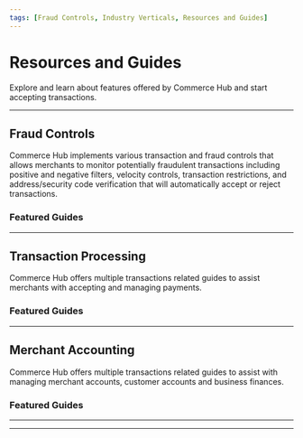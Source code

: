 ```yaml
---
tags: [Fraud Controls, Industry Verticals, Resources and Guides]
---
```


# Resources and Guides

Explore and learn about features offered by Commerce Hub and start accepting transactions.

---

## Fraud Controls

Commerce Hub implements various transaction and fraud controls that allows merchants to monitor potentially fraudulent transactions including positive and negative filters, velocity controls, transaction restrictions, and address/security code verification that will automatically accept or reject transactions.

### Featured Guides

<!-- type: row -->

<!-- type: card
title: Fraud Settings
description: Fraud filters will reject the transaction and either block it before any authorization attempt is made, or reverse it it based on the address and security code response.
link: ?path=docs/Resources/Guides/Fraud/Fraud-Settings.md
-->

<!-- type: card
title: Address Verification
description: Commerce Hub supports Address Verification Service (AVS) to verify the cardholder’s billing address with the association bank. Address verification can be used as a fraud prevention measure in card not present transaction.
link: ?path=docs/Resources/Guides/Fraud/Address-Verification.md
-->

<!-- type: card
title: Security Code Verification
description: Commerce Hub supports security code verification, a service where cardholder is prompted to enter the 3 or 4-digit (AMEX) security code to have it verified by the association bank. Security code verification can be used as a fraud prevention measure in card not present transaction.
link: ?path=docs/Resources/Guides/Fraud/Security-Code.md
-->

<!-- type: row-end -->

---

## Transaction Processing

Commerce Hub offers multiple transactions related guides to assist merchants with accepting and managing payments.

### Featured Guides

<!-- type: row -->

<!-- type: card
title: Dynamic Descriptor
description: A descriptor contains identifying information about a merchant, e.g. business name, phone number, city and/or state, which appears on customer's credit/debit card statement and identifies specific industry information based on the Merchant Category Code (MCC).
link: ?path=docs/Resources/Guides/Dynamic-Descriptor.md
-->

<!-- type: card
title: Response Handling
description: Response codes identify the final status of the transaction from the Gateway, Host and/or Server (HTTP). The codes and messages are unique per transaction status which includes; approvals, declines and errors.
link: ?path=docs/Resources/Guides/Response-Codes/Response-Handling.md
-->

<!-- type: card
title: Split Shipment
description: A split shipment is an ability to capture an authorization for the full order amount by performing a capture for each item shipped.
link: ?path=docs/Resources/Guides/Split-Shipment.md
-->

<!-- type: row-end -->

<!-- type: row -->

<!-- type: card
title: Stored Credentials
description: Stored Credentials also known as Credentials on File or Card on File, allows customer to authorize the storage of their payment source details for future transactionstas.
link: ?path=docs/Resources/Guides/Stored-Credentials.md
-->

<!-- type: card
title: Directed Routing
description: Directed Routing allows merchants to send transactions to a specific processor or network based on cost, approval rates, liability shift and ticket size.
link: ?path=docs/Resources/Guides/Directed-Routing.md
-->

<!-- type: card
title: Custom Identifiers
description: Commerce Hub supports the ability for mercant's to use thier own Merchant Identifiers and Order Identifiers. This allows a seemless integration into existing merchant APIs and databases.
link: ?path=docs/Resources/Guides/BYOID.md
-->

<!-- type: row-end -->

---

## Merchant Accounting

Commerce Hub offers multiple transactions related guides to assist with managing merchant accounts, customer accounts and business finances.

### Featured Guides

<!-- type: row -->

<!-- type: card
title: Enterprise Portal
description: Stored Credentials also known as Credentials on File or Card on File, allows customer to authorize the storage of their payment source details for future transactionstas.
link: ?path=docs/Resources/Guides/Enterprise-Portal/Enterprise-Portal.md
-->

<!-- type: card
title: Virtual Terminal
description: Commerce Hub's Vritual Terminal (VPOS) allows a merchant to process and offline transaction or may need to manually process a secondary transaction, e.g. to take orders via phone or process a cancel, refund, capture, etc.
link: ?path=docs/Resources/Guides/Enterprise-Portal/Virtual-Terminal.md
-->

<!-- type: card
title: Reporting
description: Reporting is available in Business Track through ClientLine Reporting.
link: ?path=docs/Resources/Guides/Enterprise-Portal/Reporting.md
-->

<!-- type: row-end -->

---

<!--

## Industry Verticals

Commerce Hub offers guides to assist with integrating different industry, trade, profession, or other group of customers with specialized needs.

**Begin learning about Commerce Hub's supported [industry verticals](?path=docs/Resources/Guides/Industry-Verticals/Industry-Verticals.md).**

### Featured Guides

- [Petro](?path=docs/Resources/Guides/Industry-Verticals/Petro.md)
- [Quick Service Restruants (QSR)](?path=docs/Resources/Guides/Industry-Verticals/QSR.md)
- [Retail](?path=docs/Resources/Guides/Industry-Verticals/Retail.md)
-->

---
